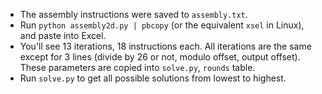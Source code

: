 * The assembly instructions were saved to `assembly.txt`.
* Run `python assembly2d.py | pbcopy` (or the equivalent `xsel` in Linux), and paste into Excel.
* You'll see 13 iterations, 18 instructions each.
  All iterations are the same except for 3 lines (divide by 26 or not, modulo offset, output offset). These parameters are copied into `solve.py`, `rounds` table.
* Run `solve.py` to get all possible solutions from lowest to highest.